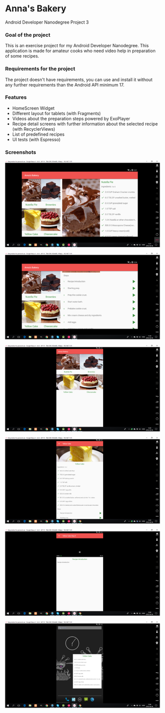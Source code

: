 # Anna's Bakery
Android Developer Nanodegree Project 3

### Goal of the project
This is an exercise project for my Android Developer Nanodegree. This application is made for amateur cooks who need video help in preparation of some recipes.

### Requirements for the project
The project doesn't have requirements, you can use and install it without any further requirements than the Android API minimum 17.

### Features
- HomeScreen Widget
- Different layout for tablets (with Fragments)
- Videos about the preparation steps powered by ExoPlayer
- Recipe detail screens with further information about the selected recipe (with RecyclerViews)
- List of predefined recipes
- UI tests (with Espresso)

### Screenshots

![Tablet view 1](https://github.com/matewiszt/AnnasBakery/raw/master/Screenshot%202018-06-06%2011.31.55.png)

![Tablet view 2](https://github.com/matewiszt/AnnasBakery/raw/master/Screenshot%202018-06-06%2011.34.16.png)

![Recipe list](https://github.com/matewiszt/AnnasBakery/raw/master/Screenshot%202018-06-06%2012.03.35.png)

![Recipe detail](https://github.com/matewiszt/AnnasBakery/raw/master/Screenshot%202018-06-06%2012.03.44.png)

![Recipe step](https://github.com/matewiszt/AnnasBakery/raw/master/Screenshot%202018-06-06%2012.04.26.png)

![Homescreen widget](https://github.com/matewiszt/AnnasBakery/raw/master/Screenshot%202018-06-06%2012.06.08.png)
